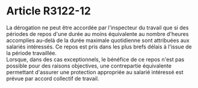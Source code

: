 # Article R3122-12

  
La dérogation ne peut être accordée par l'inspecteur du travail que si des périodes de repos d'une durée au moins équivalente au nombre d'heures accomplies au-delà de la durée maximale quotidienne sont attribuées aux salariés intéressés. Ce repos est pris dans les plus brefs délais à l'issue de la période travaillée.   
Lorsque, dans des cas exceptionnels, le bénéfice de ce repos n'est pas possible pour des raisons objectives, une contrepartie équivalente permettant d'assurer une protection appropriée au salarié intéressé est prévue par accord collectif de travail.